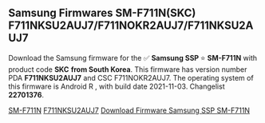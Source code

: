 <h2>Samsung Firmwares SM-F711N(SKC) F711NKSU2AUJ7/F711NOKR2AUJ7/F711NKSU2AUJ7</h2>
Download the Samsung firmware for the ✅ <strong>Samsung SSP </strong> ⭐ <strong>SM-F711N</strong> with product code <strong>SKC</strong> <strong> from South Korea</strong>. This firmware has version number PDA <strong>F711NKSU2AUJ7</strong> and CSC F711NOKR2AUJ7. The operating system of this firmware is Android R , with build date 2021-11-03. Changelist <strong>22701376</strong>.


[SM-F711N](https://samfirm.shop/samsung/model/SM-F711N)
[F711NKSU2AUJ7](https://samfirm.shop/samsung/pda/F711NKSU2AUJ7)
[Download Firmware Samsung SSP SM-F711N](https://samfirm.shop/samsung/firmware/471084)

